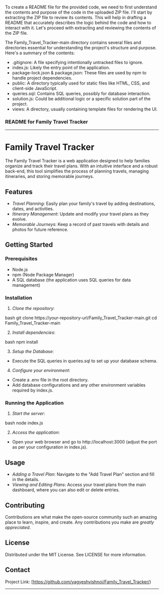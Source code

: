 To create a README file for the provided code, we need to first understand the contents and purpose of the code in the uploaded ZIP file. I'll start by extracting the ZIP file to review its contents. This will help in drafting a README that accurately describes the logic behind the code and how to interact with it. Let's proceed with extracting and reviewing the contents of the ZIP file.

The Family_Travel_Tracker-main directory contains several files and directories essential for understanding the project's structure and purpose. Here's a summary of the contents:

- .gitignore: A file specifying intentionally untracked files to ignore.
- index.js: Likely the entry point of the application.
- package-lock.json & package.json: These files are used by npm to handle project dependencies.
- public: A directory typically used for static files like HTML, CSS, and client-side JavaScript.
- queries.sql: Contains SQL queries, possibly for database interaction.
- solution.js: Could be additional logic or a specific solution part of the project.
- views: A directory, usually containing template files for rendering the UI.

### README for Family Travel Tracker

---

# Family Travel Tracker

The Family Travel Tracker is a web application designed to help families organize and track their travel plans. With an intuitive interface and a robust back-end, this tool simplifies the process of planning travels, managing itineraries, and storing memorable journeys.

## Features

- *Travel Planning*: Easily plan your family's travel by adding destinations, dates, and activities.
- *Itinerary Management*: Update and modify your travel plans as they evolve.
- *Memorable Journeys*: Keep a record of past travels with details and photos for future reference.

## Getting Started

### Prerequisites

- Node.js
- npm (Node Package Manager)
- A SQL database (the application uses SQL queries for data management)

### Installation

1. *Clone the repository*:

bash
git clone https://your-repository-url/Family_Travel_Tracker-main.git
cd Family_Travel_Tracker-main


2. *Install dependencies*:

bash
npm install


3. *Setup the Database*:

- Execute the SQL queries in queries.sql to set up your database schema.

4. *Configure your environment*:

- Create a .env file in the root directory.
- Add database configurations and any other environment variables required by index.js.

### Running the Application

1. *Start the server*:

bash
node index.js


2. *Access the application*:

- Open your web browser and go to http://localhost:3000 (adjust the port as per your configuration in index.js).

## Usage

- *Adding a Travel Plan*: Navigate to the "Add Travel Plan" section and fill in the details.
- *Viewing and Editing Plans*: Access your travel plans from the main dashboard, where you can also edit or delete entries.

## Contributing

Contributions are what make the open-source community such an amazing place to learn, inspire, and create. Any contributions you make are *greatly appreciated*.

## License

Distributed under the MIT License. See LICENSE for more information.

## Contact

Project Link: [https://github.com/yagyeshvishnoi/Family_Travel_Tracker/)

---
